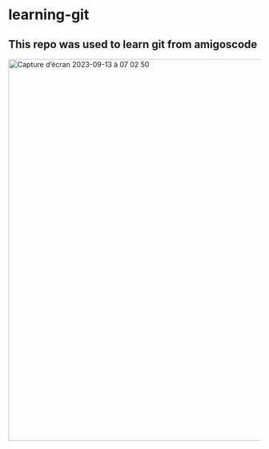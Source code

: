 # learning-git

## This repo was used to learn git from amigoscode

<img width="763" alt="Capture d’écran 2023-09-13 à 07 02 50" src="https://github.com/abdoulazizallassani/learning-git/assets/144530062/c6fd6b6d-7609-49cf-8762-9d7c8d031a3e">
